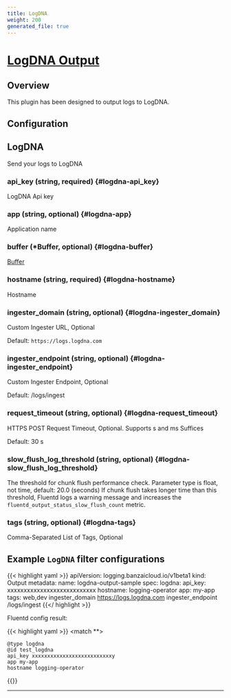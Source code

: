 ```yaml
---
title: LogDNA
weight: 200
generated_file: true
---
```


# [LogDNA Output](https://github.com/logdna/fluent-plugin-logdna)
## Overview
 This plugin has been designed to output logs to LogDNA.

## Configuration
## LogDNA

Send your logs to LogDNA

### api_key (string, required) {#logdna-api_key}

LogDNA Api key 


### app (string, optional) {#logdna-app}

Application name 


### buffer (*Buffer, optional) {#logdna-buffer}

[Buffer](../buffer/) 


### hostname (string, required) {#logdna-hostname}

Hostname 


### ingester_domain (string, optional) {#logdna-ingester_domain}

Custom Ingester URL, Optional

Default: `https://logs.logdna.com`

### ingester_endpoint (string, optional) {#logdna-ingester_endpoint}

Custom Ingester Endpoint, Optional

Default: /logs/ingest

### request_timeout (string, optional) {#logdna-request_timeout}

HTTPS POST Request Timeout, Optional. Supports s and ms Suffices

Default: 30 s

### slow_flush_log_threshold (string, optional) {#logdna-slow_flush_log_threshold}

The threshold for chunk flush performance check. Parameter type is float, not time, default: 20.0 (seconds) If chunk flush takes longer time than this threshold, Fluentd logs a warning message and increases the `fluentd_output_status_slow_flush_count` metric. 


### tags (string, optional) {#logdna-tags}

Comma-Separated List of Tags, Optional 



 ## Example `LogDNA` filter configurations


{{< highlight yaml >}}
apiVersion: logging.banzaicloud.io/v1beta1
kind: Output
metadata:
  name: logdna-output-sample
spec:
  logdna:
    api_key: xxxxxxxxxxxxxxxxxxxxxxxxxxx
    hostname: logging-operator
    app: my-app
    tags: web,dev
    ingester_domain https://logs.logdna.com
    ingester_endpoint /logs/ingest
{{</ highlight >}}

Fluentd config result:

{{< highlight yaml >}}
<match **>

	@type logdna
	@id test_logdna
	api_key xxxxxxxxxxxxxxxxxxxxxxxxxxy
	app my-app
	hostname logging-operator

</match>
{{</ highlight >}}


---
